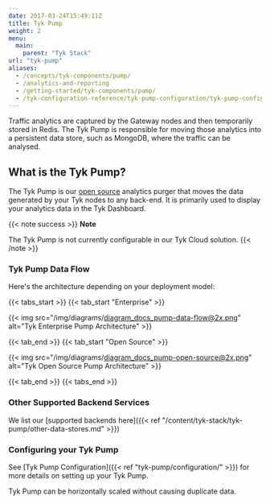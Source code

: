 ```yaml
---
date: 2017-03-24T15:49:11Z
title: Tyk Pump
weight: 2
menu:
  main:
    parent: "Tyk Stack"
url: "tyk-pump"
aliases:
  - /concepts/tyk-components/pump/
  - /analytics-and-reporting
  - /getting-started/tyk-components/pump/
  - /tyk-configuration-reference/tyk-pump-configuration/tyk-pump-configuration/
---
```


Traffic analytics are captured by the Gateway nodes and then temporarily stored in Redis.  The Tyk Pump is responsible for moving those analytics into a persistent data store, such as MongoDB, where the traffic can be analysed.

## What is the Tyk Pump?

The Tyk Pump is our [open source](https://github.com/TykTechnologies/tyk-pump) analytics purger that moves the data generated by your Tyk nodes to any back-end. It is primarily used to display your analytics data in the Tyk Dashboard.

{{< note success >}}
**Note**  

The Tyk Pump is not currently configurable in our Tyk Cloud solution.
{{< /note >}}

### Tyk Pump Data Flow

Here's the architecture depending on your deployment model:

{{< tabs_start >}}
{{< tab_start "Enterprise" >}}

{{< img src="/img/diagrams/diagram_docs_pump-data-flow@2x.png" alt="Tyk Enterprise Pump Architecture" >}}

{{< tab_end >}}
{{< tab_start "Open Source" >}}

{{< img src="/img/diagrams/diagram_docs_pump-open-source@2x.png" alt="Tyk Open Source Pump Architecture" >}}

{{< tab_end >}}
{{< tabs_end >}}


### Other Supported Backend Services

We list our [supported backends here]({{< ref "/content/tyk-stack/tyk-pump/other-data-stores.md" >}})

### Configuring your Tyk Pump

See [Tyk Pump Configuration]({{< ref "tyk-pump/configuration/" >}}) for more details on setting up your Tyk Pump.

Tyk Pump can be horizontally scaled without causing duplicate data.
